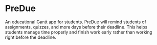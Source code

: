 # PreDue
An educational Gantt app for students. PreDue will remind students of assignments, quizzes, and more days before their deadline. This helps students manage time properly and finish work early rather than working right before the deadline.

